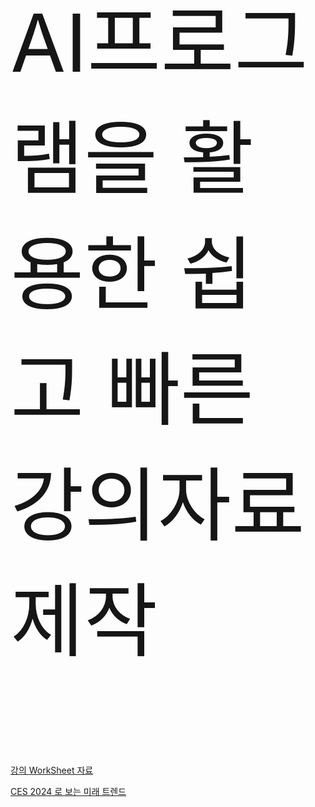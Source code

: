   <p style="font-size:128px; color:#161616;">AI프로그램을 활용한 쉽고 빠른 강의자료 제작</p>
  <br>
   	<a href="https://docs.google.com/spreadsheets/d/1c8bt6Bp7NBN2C9Xyb8bex4xawQNwlfW5V7ERtbUyIxM/edit#gid=0" target="_blank">강의 WorkSheet 자료</a>

   <a href="https://drive.google.com/file/d/1rbbuYt1aZEa2fMwldd-0T5HNP7qGSoWr/view?usp=sharing" target="_blank">CES 2024 로 보는 미래 트렌드</a>
    
